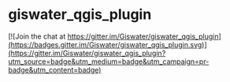 # giswater_qgis_plugin

[![Join the chat at https://gitter.im/Giswater/giswater_qgis_plugin](https://badges.gitter.im/Giswater/giswater_qgis_plugin.svg)](https://gitter.im/Giswater/giswater_qgis_plugin?utm_source=badge&utm_medium=badge&utm_campaign=pr-badge&utm_content=badge)